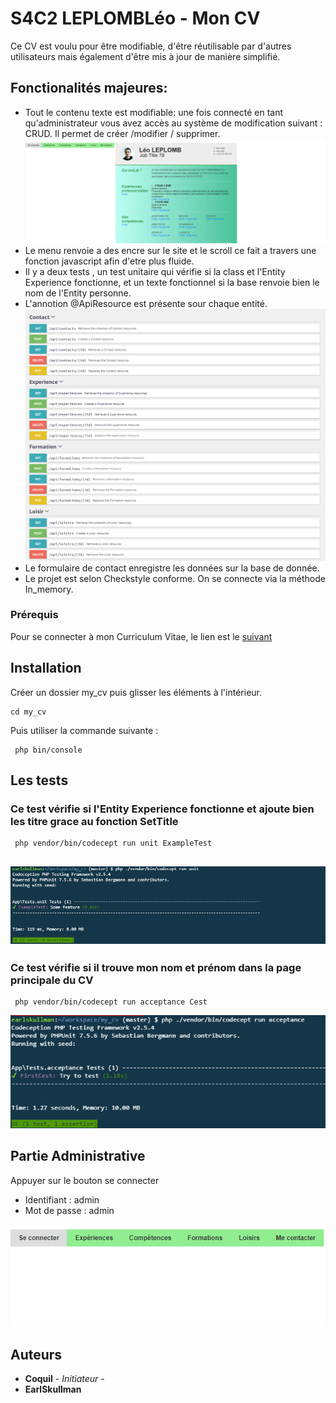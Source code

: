 # S4C2 LEPLOMBLéo - Mon CV

Ce CV est voulu pour être modifiable, d'être réutilisable par d'autres utilisateurs mais également d'être mis à jour de manière simplifié.


## Fonctionalités majeures:

* Tout le contenu texte est modifiable: une fois connecté en tant qu'administrateur vous avez accès au système de modification suivant : CRUD. Il permet de créer /modifier / supprimer.![Alt text](/imgReadMe/crud.PNG "Modifications")
* Le menu renvoie a des encre sur le site et le scroll ce fait a travers une fonction javascript afin d'etre plus fluide.
* Il y a deux tests , un test unitaire qui vérifie si la class et l'Entity Experience fonctionne, et un texte fonctionnel si la base renvoie bien le nom de l'Entity personne.
* L'annotion @ApiResource est présente sour chaque entité. ![Alt text](/imgReadMe/api.PNG "Modification")
* Le formulaire de contact enregistre les données sur la base de donnée.
* Le projet est selon Checkstyle conforme.
On se connecte via la méthode In_memory.

### Prérequis

Pour se connecter à mon Curriculum Vitae, le lien est le [suivant](https://test-php-earlskullman.c9users.io/my_cv/public/index.php/)

## Installation

Créer un dossier my_cv puis glisser les éléments à l'intérieur.

```
cd my_cv
```
Puis utiliser la commande suivante :

```
 php bin/console
```
## Les tests

### Ce test vérifie si l'Entity Experience fonctionne et ajoute bien les titre grace au fonction SetTitle

```
 php vendor/bin/codecept run unit ExampleTest
```
![Alt text](/imgReadMe/assertunit.PNG "assertion")
-------------------------------------------------------------------------------------------

### Ce test vérifie si il trouve mon nom et prénom dans la page principale du CV

```
 php vendor/bin/codecept run acceptance Cest
```
![Alt text](/imgReadMe/acceptance.PNG "acceptance")

## Partie Administrative

Appuyer sur le bouton se connecter
* Identifiant :  admin
* Mot de passe : admin

![Alt text](/imgReadMe/menu.PNG "Connection")

## Auteurs

* **Coquil** - *Initiateur* -
* **EarlSkullman**